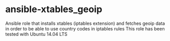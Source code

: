 # ansible-xtables_geoip

Ansible role that installs xtables (iptables extension) and fetches geoip data in order to be able to use country codes in iptables rules
This role has been tested with Ubuntu 14.04 LTS
